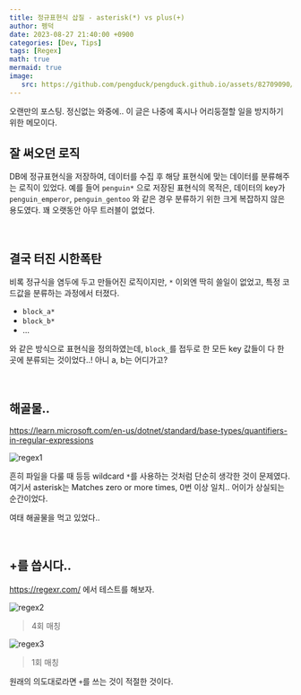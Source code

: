 ```yaml
---
title: 정규표현식 삽질 - asterisk(*) vs plus(+)
author: 펭덕
date: 2023-08-27 21:40:00 +0900
categories: [Dev, Tips]
tags: [Regex]
math: true
mermaid: true
image:
   src: https://github.com/pengduck/pengduck.github.io/assets/82709090/34b68e67-f625-4bee-85e2-41d8dc995c68
---
```


오랜만의 포스팅. 정신없는 와중에.. 이 글은 나중에 혹시나 어리둥절할 일을 방지하기 위한 메모이다.


## 잘 써오던 로직

DB에 정규표현식을 저장하여, 데이터를 수집 후 해당 표현식에 맞는 데이터를 분류해주는 로직이 있었다. 예를 들어 `penguin*` 으로 저장된 표현식의 목적은, 데이터의 key가 `penguin_emperor`, `penguin_gentoo` 와 같은 경우 분류하기 위한 크게 복잡하지 않은 용도였다. 꽤 오랫동안 아무 트러블이 없었다.

<br>

## 결국 터진 시한폭탄

비록 정규식을 염두에 두고 만들어진 로직이지만, `*` 이외엔 딱히 쓸일이 없었고, 특정 코드값을 분류하는 과정에서 터졌다.

- `block_a*`
- `block_b*`
- ...

와 같은 방식으로 표현식을 정의하였는데, `block_`를 접두로 한 모든 key 값들이 다 한 곳에 분류되는 것이었다..! 아니 a, b는 어디가고?

<br>

## 해골물..

<https://learn.microsoft.com/en-us/dotnet/standard/base-types/quantifiers-in-regular-expressions>

![regex1](https://github.com/pengduck/pengduck.github.io/assets/82709090/e0b44c55-f2e1-4e4f-8caf-77c2a7a984e3)

흔히 파일을 다룰 때 등등 wildcard `*`를 사용하는 것처럼 단순히 생각한 것이 문제였다. 여기서 asterisk는 Matches zero or more times, 0번 이상 일치.. 어이가 상실되는 순간이었다. 

여태 해골물을 먹고 있었다..

<br>

## +를 씁시다..

<https://regexr.com/> 에서 테스트를 해보자. 

![regex2](https://github.com/pengduck/pengduck.github.io/assets/82709090/b28d1bfb-9120-401e-9c97-991aede2ad0c)

> 4회 매칭

![regex3](https://github.com/pengduck/pengduck.github.io/assets/82709090/4d42d2a3-0be0-4711-b532-394c3e353473)

> 1회 매칭

원래의 의도대로라면 `+`를 쓰는 것이 적절한 것이다.